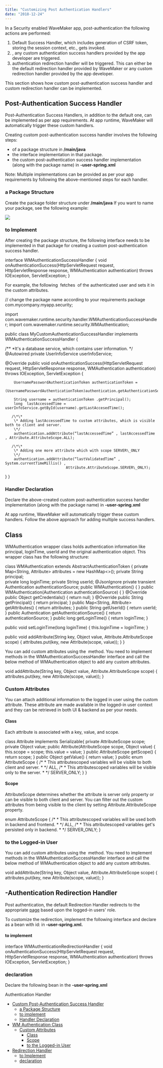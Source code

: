 ```yaml
---
title: "Customizing Post Authentication Handlers"
date: "2018-12-24"
---
```


In a Security enabled WaveMaker app, post-authentication the following actions are performed:

1. Default Success Handler, which includes generation of CSRF token, storing the session context, etc., gets invoked.
2. , any custom authentication success handlers provided by the app developer are triggered.
3. authentication redirection handler will be triggered. This can either be the default redirection handler provided by WaveMaker or any custom redirection handler provided by the app developer.

This section shows how custom post-authentication success handler and custom redirection handler can be implemented.

## Post-Authentication Success Handler

Post-Authentication Success Handlers, in addition to the default one, can be implemented as per app requirements. At app runtime, WaveMaker will automatically trigger these custom handlers.

Creating custom post-authentication success handler involves the following steps:

- of a package structure in **/main/java**
- the interface implementation in that package.
- the custom post-authentication success handler implementation (along with the package name) in **\-user-spring.xml**

Note: Multiple implementations can be provided as per your app requirements by following the above-mentioned steps for each handler.

### a Package Structure

Create the package folder structure under **/main/java** If you want to name your package, see the following example:

[![](https://www.wavemaker.com../assets/Java-src-file.png)](https://www.wavemaker.com../assets/Java-src-file.png)

### to Implement

After creating the package structure, the following interface needs to be implemented in that package for creating a custom post-authentication success handler.

 interface WMAuthenticationSuccessHandler {
void onAuthenticationSuccess(HttpServletRequest request, HttpServletResponse response, 
                             WMAuthentication authentication) throws IOException, ServletException;
}

For example, the following  fetches  of the authenticated user and sets it in the custom attributes.

// change the package name according to your requirements
package com.mycompany.myapp.security;

import com.wavemaker.runtime.security.handler.WMAuthenticationSuccessHandler;
import com.wavemaker.runtime.security.WMAuthentication;

public class MyCustomAuthenticationSuccessHandler implements WMAuthenticationSuccessHandler {

 /\*\* 
  \*It's a database service, which contains user information. 
  \*/
  @Autowired
  private UserInfoService userInfoService; 

  @Override
   public void onAuthenticationSuccess(HttpServletRequest request, HttpServletResponse response, 
                                       WMAuthentication authentication) throws IOException, ServletException {

        UsernamePasswordAuthenticationToken authenticationToken = 
               (UsernamePasswordAuthenticationToken)authentication.getAuthenticationSource();

        String username = authenticationToken .getPrincipal();
        long  lastAccessedTime = userInfoService.getById(username).getLastAccesedTime();

       /\*\*
        \* Adding lastAccessedTime to custom attributes, which is visible both to client and server.
        \*/
        authentication.addAttribute(“lastAccessedTime” , lastAccessedTime , Attribute.AttributeScope.ALL);

       /\*\*
        \* Adding one more attribute which with scope SERVER\_ONLY
        \*/
        authentication.addAttribute(“lastValidatedTime” , System.currentTimeMillis() , 
                                Attribute.AttributeScope.SERVER\_ONLY);

   }
}

### Handler Declaration

Declare the above-created custom post-authentication success handler implementation (along with the package name) in **\-user-spring.xml**

<bean id="customAuthenticationSuccessHandler" 
      class="<package\_name>.MyCustomAuthenticationSuccessHandler"/>

At app runtime, WaveMaker will automatically trigger these custom handlers. Follow the above approach for adding multiple success handlers.

## Class

WMAuthentication wrapper class holds authentication information like principal, loginTime, userId and the original authentication object. This wrapper class has the following structure:

 class WMAuthentication extends AbstractAuthenticationToken {
   private Map<String, Attribute> attributes = new HashMap<>();
   private String principal;    
   private long loginTime;
   private String userId;
   @JsonIgnore
   private transient Authentication authenticationSource;
   public WMAuthentication() {
   }
   public WMAuthentication(Authentication authenticationSource) {
   }
   @Override
   public Object getCredentials() {
       return null;
   }
   @Override
   public String getPrincipal() {
       return principal;
   }
   public Map<String, Attribute> getAttributes() {
       return attributes;
   }
   public String getUserId() {
       return userId;
   }
   public Authentication getAuthenticationSource() {
       return authenticationSource;
   }
   public long getLoginTime() {
       return loginTime;
   }

   public void setLoginTime(long loginTime) {
       this.loginTime = loginTime;
   }

   public void addAttribute(String key, Object value, Attribute.AttributeScope scope) {
       attributes.put(key, new Attribute(scope, value));
   }
}

You can add custom attributes using the  method. You need to implement methods in the WMAuthenticationSuccessHandler interface and call the below method of WMAuthentication object to add any custom attributes.

 void addAttribute(String key, Object value, Attribute.AttributeScope scope) {
    attributes.put(key, new Attribute(scope, value));
}

### Custom Attributes

You can attach additional information to the logged in user using the custom attribute. These attribute are made available in the logged-in user context and they can be retrieved in both UI & backend as per your needs.

#### Class

Each attribute is associated with a key, value, and scope.

 class Attribute implements Serializable{
   private AttributeScope scope;
   private Object value;
   public Attribute(AttributeScope scope, Object value) {
       this.scope = scope;
       this.value = value;
   }
   public AttributeScope getScope() {
       return scope;
   }
   public Object getValue() {
       return value;
   }
   public enum AttributeScope {
       /\*
       \*  This attributescoped variables will be visible to both client and server.
       \* \*/
       ALL,
       /\*
       \* This attributescoped variables will be visible only to the server.
       \* \*/
      SERVER\_ONLY;
   }
}

#### Scope

AttributeScope determines whether the attribute is server only property or can be visible to both client and server. You can filter out the custom attributes from being visible to the client by setting Attribute.AttributeScope property.

 enum AttributeScope {
   /\*
   \*  This attributescoped variables will be used both in backend and frontend.
   \* \*/
   ALL,
   /\*
   \* This attributescoped variables get's persisted only in backend.
   \* \*/
   SERVER\_ONLY;
}

### to the Logged-in User

You can add custom attributes using the  method. You need to implement methods in the WMAuthenticationSuccessHandler interface and call the below method of WMAuthentication object to add any custom attributes.

 void addAttribute(String key, Object value, Attribute.AttributeScope scope) {
    attributes.put(key, new Attribute(scope, value));
}

## \-Authentication Redirection Handler

Post authentication, the default Redirection Handler redirects to the appropriate [page](/learn/app-development/app-security/login-configuration/#landing-page) based upon the logged-in users' role.

To customize the redirection, implement the following interface and declare as a bean with id: in **\-user-spring.xml.**

#### to implement

 interface WMAuthenticationRedirectionHandler {
void onAuthenticationSuccess(HttpServletRequest request, HttpServletResponse response, 
                             WMAuthentication authentication) throws IOException, ServletException;
}

### declaration

Declare the following bean in the **\-user-spring.xml**

<bean id="wmAuthenticationSuccessRedirectionHandler" 
      class="<package\_name>.MyAuthenticationRedirectionHandler"/>

Authentication Handler

- [Custom Post-Authentication Success Handler](#successhandler)
    - [a Package Structure](#creating-package-structure)
    - [to implement](#interface-implement)
    - [Handler Declaration](#custom-handler-declaration)
- [WM Authentication Class](#authclass)
    - [Custom Attributes](#add-custom-attribute)
        - [Class](#attribute-class)
        - [Scope](#attribute-scope)
        - [to the Logged-in User](#attaching-loggedin-user)
- [Redirection Handler](#redirection)
    - [to Implement](#interface-implement)
    - [declaration](#handler-declaration)
